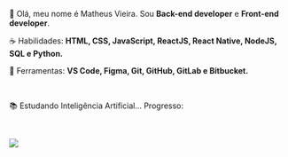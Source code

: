 <p align="left"> 
 🖖 Olá, meu nome é Matheus Vieira. Sou <strong>Back-end developer</strong> e <strong>Front-end developer</strong>.
</p>

<p align="left">
 ☕ Habilidades: <strong>HTML, CSS, JavaScript, ReactJS, React Native, NodeJS, SQL e Python.</strong>
</p>

<p align="left">
  💼 Ferramentas: <strong>VS Code, Figma, Git, GitHub, GitLab e Bitbucket.</strong>
</p>

<br>

<p align="left">
  📚 Estudando Inteligência Artificial...
  <label for="file">Progresso:</label>
  <div class="progress">
    <div class="progress-bar" role="progressbar" style="width: 25%" aria-valuenow="25" aria-valuemin="0" aria-valuemax="100"></div>
  </div>
</p>


<br>

<p align="left">
  <a href="https://www.linkedin.com/in/matheus-vieira-936bbb162/" alt="Linkedin">
    <img src="https://img.shields.io/badge/-Linkedin-6610F2?style=for-the-badge&logo=Linkedin&logoColor=FFFFFF"/>
  </a>

</p>
